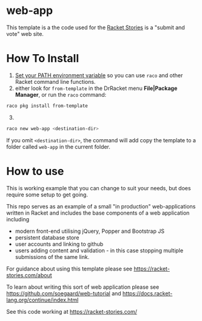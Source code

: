 # web-app

This template is a the code used for the [Racket Stories](https://racket-stories.com) is a "submit and vote" web site. 

# How To Install

1. [Set your PATH environment variable](https://github.com/racket/racket/wiki/Set-your-PATH-environment-variable) 
so you can use `raco` and other Racket command line functions.
2. either look for `from-template` in the DrRacket menu **File|Package Manager**, or run the `raco` command:
```bash
raco pkg install from-template
```
3. 
```bash
raco new web-app <destination-dir>
```
If you omit `<destination-dir>`, the command will add copy the template to a folder called `web-app` in the current folder.

# How to use

This is working example that you can change to suit your needs, but does require some setup to get going.

This repo serves as an example of a small "in production" web-applications written in Racket and includes the base 
components of a web application including 
* modern front-end utilising jQuery, Popper and Bootstrap JS
* persistent database store
* user accounts and linking to github
* users adding content and validation - in this case stopping multiple submissions of the same link. 

For guidance about using this template please see https://racket-stories.com/about

To learn about writing this sort of web application please see https://github.com/soegaard/web-tutorial 
and https://docs.racket-lang.org/continue/index.html

See this code working at https://racket-stories.com/
